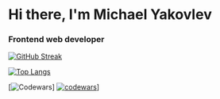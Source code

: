 # Hi there, I'm Michael Yakovlev
### Frontend web developer

[![GitHub Streak](https://github-readme-streak-stats.herokuapp.com/?user=kvadrofilii)](https://git.io/streak-stats)

[![Top Langs](https://github-readme-stats.vercel.app/api/top-langs/?username=kvadrofilii&layout=compact)](https://github.com/kvadrofilii/github-readme-stats)

[![Codewars](https://github.r2v.ch/codewars?user=USERNAME&name=true)]
[![codewars](https://www.codewars.com/users/username/badges/large)](https://www.codewars.com/users/kvadrofilii)]
